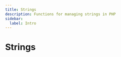 ```yaml
---
title: Strings
description: Functions for managing strings in PHP
sidebar:
  label: Intro
---
```


# Strings